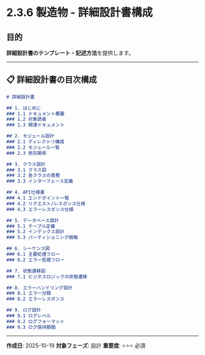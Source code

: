 # 2.3.6 製造物 - 詳細設計書構成

## 目的

**詳細設計書のテンプレート・記述方法**を提供します。

---

## 📋 詳細設計書の目次構成

```markdown
# 詳細設計書

## 1. はじめに
### 1.1 ドキュメント概要
### 1.2 対象読者
### 1.3 関連ドキュメント

## 2. モジュール設計
### 2.1 ディレクトリ構成
### 2.2 モジュール一覧
### 2.3 依存関係

## 3. クラス設計
### 3.1 クラス図
### 3.2 各クラスの責務
### 3.3 インターフェース定義

## 4. API仕様書
### 4.1 エンドポイント一覧
### 4.2 リクエスト/レスポンス仕様
### 4.3 エラーレスポンス仕様

## 5. データベース設計
### 5.1 テーブル定義
### 5.2 インデックス設計
### 5.3 パーティショニング戦略

## 6. シーケンス図
### 6.1 主要処理フロー
### 6.2 エラー処理フロー

## 7. 状態遷移図
### 7.1 ビジネスロジックの状態遷移

## 8. エラーハンドリング設計
### 8.1 エラー分類
### 8.2 エラーレスポンス

## 9. ログ設計
### 9.1 ログレベル
### 9.2 ログフォーマット
### 9.3 ログ保持期間
```

---

**作成日**: 2025-10-19
**対象フェーズ**: 設計
**重要度**: ⭐⭐⭐ 必須
